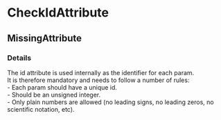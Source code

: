 ﻿---  
uid: Validator_2_1_1  
---

# CheckIdAttribute

## MissingAttribute

### Details

The id attribute is used internally as the identifier for each param.  
It is therefore mandatory and needs to follow a number of rules:  
\- Each param should have a unique id.  
\- Should be an unsigned integer.  
\- Only plain numbers are allowed (no leading signs, no leading zeros, no scientific notation, etc).
